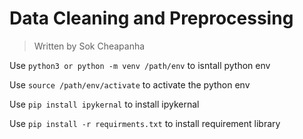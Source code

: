 # Data Cleaning and Preprocessing

> Written by Sok Cheapanha

Use `python3 or python -m venv /path/env` to isntall python env

Use `source /path/env/activate` to activate the python env

Use `pip install ipykernal` to install ipykernal 

Use `pip install -r requirments.txt` to install requirement library
